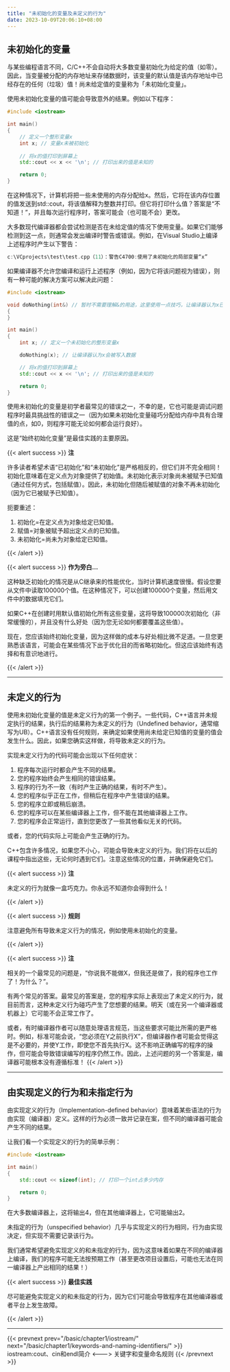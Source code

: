 ```yaml
---
title: "未初始化的变量及未定义的行为"
date: 2023-10-09T20:06:10+08:00
---
```


## 未初始化的变量

与某些编程语言不同，C/C++不会自动将大多数变量初始化为给定的值（如零）。因此，当变量被分配的内存地址来存储数据时，该变量的默认值是该内存地址中已经存在的任何（垃圾）值！尚未给定值的变量称为「未初始化变量」。

使用未初始化变量的值可能会导致意外的结果。例如以下程序：

```C++
#include <iostream>

int main()
{
    // 定义一个整形变量x
    int x; // 变量x未被初始化
    
    // 将x的值打印到屏幕上
    std::cout << x << '\n'; // 打印出来的值是未知的

    return 0;
}
```

在这种情况下，计算机将把一些未使用的内存分配给x。然后，它将在该内存位置的值发送到std::cout，将该值解释为整数并打印。但它将打印什么值？答案是“不知道！”，并且每次运行程序时，答案可能会（也可能不会）更改。

大多数现代编译器都会尝试检测是否在未给定值的情况下使用变量。如果它们能够检测到这一点，则通常会发出编译时警告或错误。例如，在Visual Studio上编译上述程序时产生以下警告：

```C++
c:\VCprojects\test\test.cpp（11）：警告C4700:使用了未初始化的局部变量“x”
```

如果编译器不允许您编译和运行上述程序（例如，因为它将该问题视为错误），则有一种可能的解决方案可以解决此问题：

```C++
#include <iostream>

void doNothing(int&) // 暂时不需要理解&的用途，这里使用一点技巧，让编译器认为x已经被使用
{
}

int main()
{
    int x; // 定义一个未初始化的整形变量x

    doNothing(x); // 让编译器认为x会被写入数据

    // 将x的值打印到屏幕上
    std::cout << x << '\n'; // 打印出来的值是未知的

    return 0;
}
```

使用未初始化的变量是初学者最常见的错误之一，不幸的是，它也可能是调试问题程序时最具挑战性的错误之一（因为如果未初始化变量碰巧分配给内存中具有合理值的点，如0，则程序可能无论如何都会运行良好）。

这是“始终初始化变量”是最佳实践的主要原因。

{{< alert success >}}
**注**

许多读者希望术语“已初始化”和“未初始化”是严格相反的，但它们并不完全相同！初始化意味着在定义点为对象提供了初始值。未初始化表示对象尚未被赋予已知值（通过任何方式，包括赋值）。因此，未初始化但随后被赋值的对象不再未初始化（因为它已被赋予已知值）。

扼要重述：

1. 初始化=在定义点为对象给定已知值。
2. 赋值=对象被赋予超出定义点的已知值。
3. 未初始化=尚未为对象给定已知值。


{{< /alert >}}

{{< alert success >}}
**作为旁白…**

这种缺乏初始化的情况是从C继承来的性能优化，当时计算机速度很慢。假设您要从文件中读取100000个值。在这种情况下，可以创建100000个变量，然后用文件中的数据填充它们。

如果C++在创建时用默认值初始化所有这些变量，这将导致100000次初始化（非常缓慢的），并且没有什么好处（因为您无论如何都要覆盖这些值）。

现在，您应该始终初始化变量，因为这样做的成本与好处相比微不足道。一旦您更熟悉该语言，可能会在某些情况下出于优化目的而省略初始化。但这应该始终有选择和有意识地进行。

{{< /alert >}}

***
## 未定义的行为

使用未初始化变量的值是未定义行为的第一个例子。一些代码，C++语言并未规定执行的结果，执行后的结果称为未定义的行为（Undefined behavior，通常缩写为UB）。C++语言没有任何规则，来确定如果使用尚未给定已知值的变量的值会发生什么。因此，如果您确实这样做，将导致未定义的行为。

实现未定义行为的代码可能会出现以下任何症状：

1. 程序每次运行时都会产生不同的结果。
2. 您的程序始终会产生相同的错误结果。
3. 程序的行为不一致（有时产生正确的结果，有时不产生）。
4. 您的程序似乎正在工作，但稍后在程序中产生错误的结果。
5. 您的程序立即或稍后崩溃。
6. 您的程序可以在某些编译器上工作，但不能在其他编译器上工作。
7. 您的程序会正常运行，直到您更改了一些其他看似无关的代码。


或者，您的代码实际上可能会产生正确的行为。

C++包含许多情况，如果您不小心，可能会导致未定义的行为。我们将在以后的课程中指出这些，无论何时遇到它们。注意这些情况的位置，并确保避免它们。

{{< alert success >}}
**注**

未定义的行为就像一盒巧克力。你永远不知道你会得到什么！

{{< /alert >}}

{{< alert success >}}
**规则**

注意避免所有导致未定义行为的情况，例如使用未初始化的变量。

{{< /alert >}}

{{< alert success >}}
**注**

相关的一个最常见的问题是，“你说我不能做X，但我还是做了，我的程序也工作了！为什么？”。

有两个常见的答案。最常见的答案是，您的程序实际上表现出了未定义的行为，就目前而言，这种未定义行为碰巧产生了您想要的结果。明天（或在另一个编译器或机器上）它可能不会正常工作了。

或者，有时编译器作者可以随意处理语言规范，当这些要求可能比所需的更严格时。例如，标准可能会说，“您必须在Y之前执行X”，但编译器作者可能会觉得这是不必要的，并使Y工作，即使您不首先执行X。这不影响正确编写的程序的操作，但可能会导致错误编写的程序仍然工作。因此，上述问题的另一个答案是，编译器可能根本没有遵循标准！
{{< /alert >}}

***
## 由实现定义的行为和未指定行为

由实现定义的行为（Implementation-defined behavior）意味着某些语法的行为由实现（编译器）定义。这样的行为必须一致并记录在案，但不同的编译器可能会产生不同的结果。

让我们看一个实现定义的行为的简单示例：

```C++
#include <iostream>

int main()
{
	std::cout << sizeof(int); // 打印一个int占多少内存

	return 0;
}
```

在大多数编译器上，这将输出4，但在其他编译器上，它可能输出2。

未指定的行为（unspecified behavior）几乎与实现定义的行为相同，行为由实现决定，但实现不需要记录该行为。

我们通常希望避免实现定义的和未指定的行为，因为这意味着如果在不同的编译器上编译，我们的程序可能无法按预期工作（甚至更改项目设置后，可能也无法在同一编译器上产出相同的结果！）

{{< alert success >}}
**最佳实践**

尽可能避免实现定义的和未指定的行为，因为它们可能会导致程序在其他编译器或者平台上发生故障。

{{< /alert >}}

***
{{< prevnext prev="/basic/chapter1/iostream/" next="/basic/chapter1/keywords-and-naming-identifiers/" >}}
iostream:cout、cin和endl简介
<--->
关键字和变量命名规则
{{< /prevnext >}}
